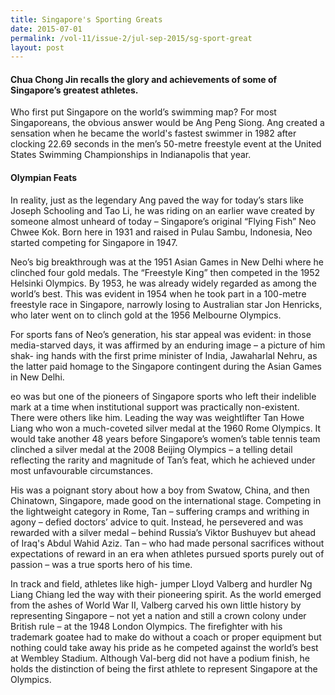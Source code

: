 ```yaml
---
title: Singapore's Sporting Greats
date: 2015-07-01
permalink: /vol-11/issue-2/jul-sep-2015/sg-sport-great
layout: post
---
```

#### **Chua Chong Jin** recalls the glory and achievements of some of Singapore’s greatest athletes.

Who first put Singapore on the world’s swimming map? For most Singaporeans, the obvious answer would be Ang Peng Siong. Ang created a sensation when he became the world's fastest swimmer in 1982 after clocking 22.69 seconds in the men’s 50-metre freestyle event at the United States Swimming Championships in Indianapolis that year.

#### **Olympian Feats**

In reality, just as the legendary Ang paved the way for today’s stars like Joseph Schooling  and Tao Li, he was riding on an earlier wave  created by someone almost unheard of today – Singapore’s original “Flying Fish” Neo  Chwee Kok. Born here in 1931 and raised in Pulau Sambu, Indonesia, Neo started competing for Singapore in 1947.

Neo’s  big  breakthrough  was  at  the 1951 Asian Games in New Delhi where he clinched four gold medals. The “Freestyle King” then competed in the 1952 Helsinki Olympics. By 1953, he was already widely regarded as among the world’s best. This was evident in 1954 when he took part in a 100-metre freestyle race in Singapore, narrowly losing to Australian star Jon Henricks, who later went on to clinch gold at the 1956 Melbourne Olympics.

For sports fans of Neo’s generation, his  star  appeal  was  evident:  in  those media-starved days, it was affirmed by an enduring image – a picture of him shak- ing hands with the first prime minister of India, Jawaharlal Nehru, as the latter paid homage to the Singapore contingent during the Asian Games in New Delhi.

eo was but one of the pioneers of Singapore sports who left their indelible mark at a time when institutional  support  was practically non-existent. There were others like him. Leading the way was weightlifter Tan Howe Liang who won a much-coveted silver medal at the 1960 Rome Olympics. It would take another 48 years before Singapore’s women’s table tennis team clinched a silver medal at the 2008 Beijing Olympics – a telling detail reflecting the rarity and magnitude of Tan’s feat, which he achieved under most unfavourable circumstances.

His was a poignant story about how a boy from Swatow, China, and then Chinatown, Singapore, made good on the international stage. Competing in the lightweight category in Rome, Tan – suffering cramps and writhing in agony – defied doctors’ advice to quit. Instead, he persevered and was rewarded with a silver medal – behind Russia’s Viktor Bushuyev but ahead of Iraq's Abdul Wahid Aziz. Tan – who had made personal sacrifices without  expectations  of reward in an era when athletes pursued sports purely out of passion – was a true sports hero of his time.

In track and field, athletes like high- jumper Lloyd Valberg and hurdler Ng Liang Chiang led the way with their pioneering spirit. As the world emerged from the ashes of World War II, Valberg carved his own little history by representing Singapore – not yet a nation and still a crown colony under British rule – at the 1948 London Olympics. The firefighter with his trademark goatee had to make do without a coach or proper equipment but nothing could take away his pride as he competed against the world’s best at Wembley Stadium. Although Val-berg did not have a podium finish, he holds the distinction of being the first athlete to represent Singapore at the Olympics.